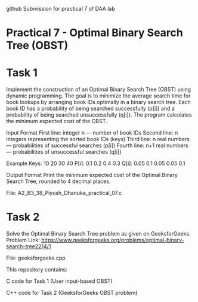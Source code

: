 github Submission for practical 7 of DAA lab
# Practical 7 - Optimal Binary Search Tree (OBST)

# Task 1
Implement the construction of an Optimal Binary Search Tree (OBST) using dynamic programming. The goal is to minimize the average search time for book lookups by arranging book IDs optimally in a binary search tree. Each book ID has a probability of being searched successfully (p[i]) and a probability of being searched unsuccessfully (q[i]). The program calculates the minimum expected cost of the OBST.

Input Format
First line: integer n — number of book IDs
Second line: n integers representing the sorted book IDs (keys)
Third line: n real numbers — probabilities of successful searches (p[i])
Fourth line: n+1 real numbers — probabilities of unsuccessful searches (q[i])

Example
Keys: 10 20 30 40
P[i]: 0.1 0.2 0.4 0.3
Q[i]: 0.05 0.1 0.05 0.05 0.1

Output Format
Print the minimum expected cost of the Optimal Binary Search Tree, rounded to 4 decimal places.

File: A2_B3_38_Piyush_Dhanuka_practical_07.c

# Task 2
Solve the Optimal Binary Search Tree problem as given on GeeksforGeeks.
Problem Link: https://www.geeksforgeeks.org/problems/optimal-binary-search-tree2214/1

File: geeksforgeeks.cpp

This repository contains:

C code for Task 1 (User input-based OBST)

C++ code for Task 2 (GeeksforGeeks OBST problem)
